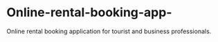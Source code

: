 # Online-rental-booking-app-
Online rental booking application for tourist and business professionals.
